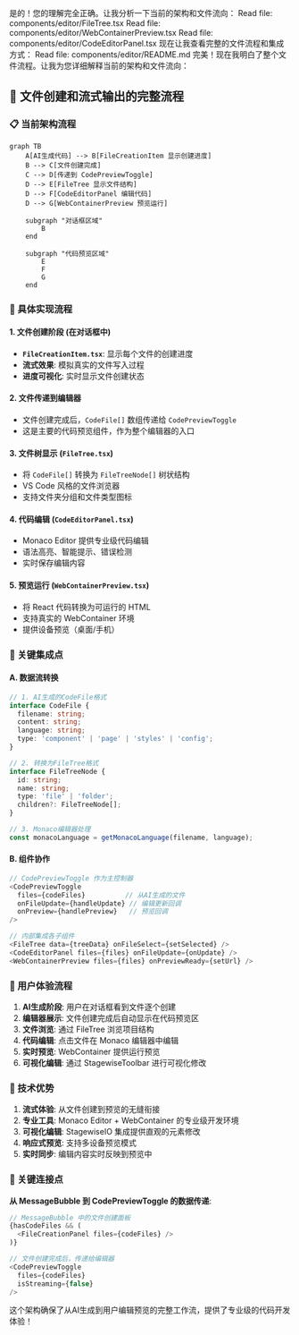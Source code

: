 是的！您的理解完全正确。让我分析一下当前的架构和文件流向：
Read file: components/editor/FileTree.tsx
Read file: components/editor/WebContainerPreview.tsx
Read file: components/editor/CodeEditorPanel.tsx
现在让我查看完整的文件流程和集成方式：
Read file: components/editor/README.md
完美！现在我明白了整个文件流程。让我为您详细解释当前的架构和文件流向：

## 🔄 文件创建和流式输出的完整流程

### 📋 当前架构流程

```mermaid
graph TB
    A[AI生成代码] --> B[FileCreationItem 显示创建进度]
    B --> C[文件创建完成]
    C --> D[传递到 CodePreviewToggle]
    D --> E[FileTree 显示文件结构]
    D --> F[CodeEditorPanel 编辑代码]
    D --> G[WebContainerPreview 预览运行]
    
    subgraph "对话框区域"
        B
    end
    
    subgraph "代码预览区域"
        E
        F
        G
    end
```

### 🎯 具体实现流程

#### 1. **文件创建阶段** (在对话框中)
- **`FileCreationItem.tsx`**: 显示每个文件的创建进度
- **流式效果**: 模拟真实的文件写入过程
- **进度可视化**: 实时显示文件创建状态

#### 2. **文件传递到编辑器**
- 文件创建完成后，`CodeFile[]` 数组传递给 `CodePreviewToggle`
- 这是主要的代码预览组件，作为整个编辑器的入口

#### 3. **文件树显示** (`FileTree.tsx`)
- 将 `CodeFile[]` 转换为 `FileTreeNode[]` 树状结构
- VS Code 风格的文件浏览器
- 支持文件夹分组和文件类型图标

#### 4. **代码编辑** (`CodeEditorPanel.tsx`)
- Monaco Editor 提供专业级代码编辑
- 语法高亮、智能提示、错误检测
- 实时保存编辑内容

#### 5. **预览运行** (`WebContainerPreview.tsx`)
- 将 React 代码转换为可运行的 HTML
- 支持真实的 WebContainer 环境
- 提供设备预览（桌面/手机）

### 🔧 关键集成点

#### A. 数据流转换
```typescript
// 1. AI生成的CodeFile格式
interface CodeFile {
  filename: string;
  content: string;
  language: string;
  type: 'component' | 'page' | 'styles' | 'config';
}

// 2. 转换为FileTree格式
interface FileTreeNode {
  id: string;
  name: string;
  type: 'file' | 'folder';
  children?: FileTreeNode[];
}

// 3. Monaco编辑器处理
const monacoLanguage = getMonacoLanguage(filename, language);
```

#### B. 组件协作
```typescript
// CodePreviewToggle 作为主控制器
<CodePreviewToggle
  files={codeFiles}          // 从AI生成的文件
  onFileUpdate={handleUpdate} // 编辑更新回调
  onPreview={handlePreview}   // 预览回调
/>

// 内部集成各子组件
<FileTree data={treeData} onFileSelect={setSelected} />
<CodeEditorPanel files={files} onFileUpdate={onUpdate} />
<WebContainerPreview files={files} onPreviewReady={setUrl} />
```

### 🎨 用户体验流程

1. **AI生成阶段**: 用户在对话框看到文件逐个创建
2. **编辑器展示**: 文件创建完成后自动显示在代码预览区
3. **文件浏览**: 通过 FileTree 浏览项目结构
4. **代码编辑**: 点击文件在 Monaco 编辑器中编辑
5. **实时预览**: WebContainer 提供运行预览
6. **可视化编辑**: 通过 StagewiseToolbar 进行可视化修改

### 🚀 技术优势

1. **流式体验**: 从文件创建到预览的无缝衔接
2. **专业工具**: Monaco Editor + WebContainer 的专业级开发环境
3. **可视化编辑**: StagewiseIO 集成提供直观的元素修改
4. **响应式预览**: 支持多设备预览模式
5. **实时同步**: 编辑内容实时反映到预览中

### 🔗 关键连接点

**从 MessageBubble 到 CodePreviewToggle 的数据传递**:
```typescript
// MessageBubble 中的文件创建面板
{hasCodeFiles && (
  <FileCreationPanel files={codeFiles} />
)}

// 文件创建完成后，传递给编辑器
<CodePreviewToggle 
  files={codeFiles}
  isStreaming={false}
/>
```

这个架构确保了从AI生成到用户编辑预览的完整工作流，提供了专业级的代码开发体验！